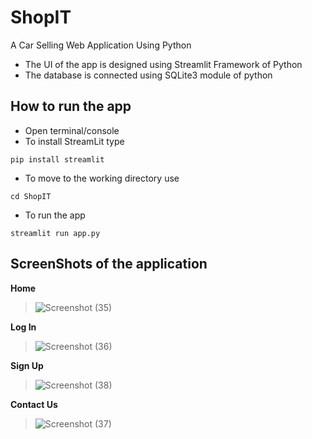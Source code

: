 # ShopIT
A Car Selling Web Application Using Python
* The UI of the app is designed using Streamlit Framework of Python
* The database is connected using SQLite3 module of python

## How to run the app
* Open terminal/console 
* To install StreamLit type
```
pip install streamlit
```
* To move to the working directory use
```
cd ShopIT
```
* To run the app
```
streamlit run app.py
```
## ScreenShots of the application

**Home**
> ![Screenshot (35)](https://user-images.githubusercontent.com/64084071/200908831-eb82683c-9f0b-4613-90eb-bfe0149065eb.png)

**Log In**
> ![Screenshot (36)](https://user-images.githubusercontent.com/64084071/200908945-285d3db8-8e50-4cf5-98ba-c38582659892.png)

**Sign Up**
> ![Screenshot (38)](https://user-images.githubusercontent.com/64084071/200909014-fcf8bd3c-5a1f-4969-a4b9-07bcf4cc0113.png)

**Contact Us**
> ![Screenshot (37)](https://user-images.githubusercontent.com/64084071/200909103-cf245995-b887-438f-82d0-a08646a949a5.png)


